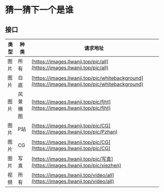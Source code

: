 # 猜一猜下一个是谁

## 接口

| 类型  | 种类     | 请求地址   | 
| ---- | ---------- | ---------------- | 
| 图片 | 所有     | [https://images.llwanji.top/pic/all](https://images.llwanji.top/pic/all) |
| 图片 | 白底   | [https://images.llwanji.top/pic/whitebackground](https://images.llwanji.top/pic/whitebackground) |
| 图片 | 风景横图 | [https://images.llwanji.top/pic/fjht](https://images.llwanji.top/pic/fjht) |
| 图片 | P站 | [https://images.llwanji.top/pic/CG](https://images.llwanji.top/pic/Pzhan) |
| 图片 | CG | [https://images.llwanji.top/pic/CG](https://images.llwanji.top/pic/CG) |
| 图片 | 写真 | [https://images.llwanji.top/pic/写真](https://images.llwanji.top/pic/xiezhen) |
| 视频 | 所有 | [https://images.llwanji.top/video/all](https://images.llwanji.top/video/all) |

                
